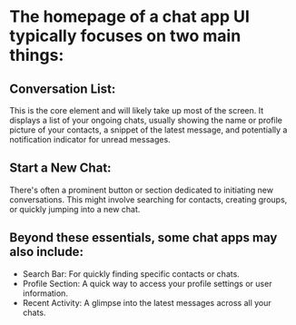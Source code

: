 # The homepage of a chat app UI typically focuses on two main things:

## Conversation List: 
This is the core element and will likely take up most of the screen. It displays a list of your ongoing chats, usually showing the name or profile picture of your contacts, a snippet of the latest message, and potentially a notification indicator for unread messages.

## Start a New Chat:  
There's often a prominent button or section dedicated to initiating new conversations. This might involve searching for contacts, creating groups, or quickly jumping into a new chat.

## Beyond these essentials, some chat apps may also include:

- Search Bar: For quickly finding specific contacts or chats.
- Profile Section: A quick way to access your profile settings or user information.
- Recent Activity: A glimpse into the latest messages across all your chats.